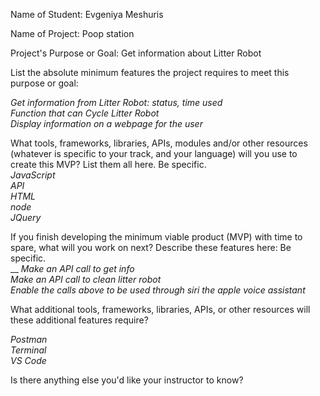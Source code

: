 Name of Student: Evgeniya Meshuris  

Name of Project: Poop station  

Project's Purpose or Goal: Get information about Litter Robot  

List the absolute minimum features the project requires to meet this purpose or goal:  

_Get information from Litter Robot: status, time used_  
_Function that can Cycle Litter Robot_  
_Display information on a webpage for the user_  
 
What tools, frameworks, libraries, APIs, modules and/or other resources (whatever is specific to your track, and your language) will you use to create this MVP? List them all here. Be specific.  
_JavaScript_  
_API_  
_HTML_  
_node_  
_JQuery_  

If you finish developing the minimum viable product (MVP) with time to spare, what will you work on next? Describe these features here: Be specific.  
__
_Make an API call to get info_  
_Make an API call to clean litter robot_  
_Enable the calls above to be used through siri the apple voice assistant_  
 
What additional tools, frameworks, libraries, APIs, or other resources will these additional features require?  
 
 _Postman_  
 _Terminal_  
 _VS Code_  
 
 
Is there anything else you'd like your instructor to know?   

